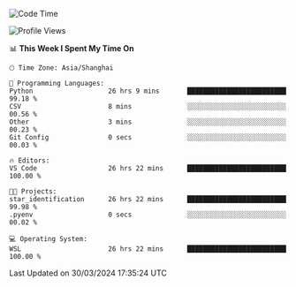 <!--START_SECTION:waka-->
![Code Time](http://img.shields.io/badge/Code%20Time-1%2C587%20hrs%2053%20mins-blue)

![Profile Views](http://img.shields.io/badge/Profile%20Views-0-blue)

📊 **This Week I Spent My Time On** 

```text
🕑︎ Time Zone: Asia/Shanghai

💬 Programming Languages: 
Python                   26 hrs 9 mins       █████████████████████████   99.18 % 
CSV                      8 mins              ░░░░░░░░░░░░░░░░░░░░░░░░░   00.56 % 
Other                    3 mins              ░░░░░░░░░░░░░░░░░░░░░░░░░   00.23 % 
Git Config               0 secs              ░░░░░░░░░░░░░░░░░░░░░░░░░   00.03 % 

🔥 Editors: 
VS Code                  26 hrs 22 mins      █████████████████████████   100.00 % 

🐱‍💻 Projects: 
star_identification      26 hrs 22 mins      █████████████████████████   99.98 % 
.pyenv                   0 secs              ░░░░░░░░░░░░░░░░░░░░░░░░░   00.02 % 

💻 Operating System: 
WSL                      26 hrs 22 mins      █████████████████████████   100.00 % 
```


 Last Updated on 30/03/2024 17:35:24 UTC
<!--END_SECTION:waka-->